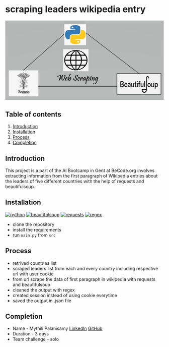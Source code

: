 # scraping leaders wikipedia entry
![web_scraping](./assets/scraping.jpg)

## Table of contents
1. [Introduction](#introduction)
2. [Installation](#installation) 
3. [Process](#process)
4. [Completion](#completion)

<a name="introduction"></a>
## Introduction

This project is a part of the AI Bootcamp in Gent at BeCode.org involves extracting information from the first paragraph of Wikipedia entries about the leaders of five different countries with the help of requests and beautifulsoup.

<a name="installation"></a>
## Installation

[![python](https://img.shields.io/badge/python-3.12.0-green)](https://www.python.org/downloads/)
[![beautifulsoup](https://img.shields.io/badge/Beautifulsoup-4.12.2-red)](https://pypi.org/project/beautifulsoup4/)
[![requests](https://img.shields.io/badge/requests-2.31.0-indigo)](https://pypi.org/project/requests/)
[![regex](https://img.shields.io/badge/sqlalchemy-green)](https://pypi.org/project/regex/)

* clone the repository
* install the requirements
* run `main.py` from `src`

<a name="process"></a>
## Process
* retrived countries list
* scraped leaders list from each and every country including respective url with user cookie
* from url scrape the data of first paragraph in wikipedia with requests and beautifulsoup
* cleaned the output with regex
* created session instead of using cookie everytime
* saved the output in .json file

<a name="completion"></a>
## Completion
- Name                -   Mythili Palanisamy [LinkedIn](https://www.linkedin.com/in/mythili-palanisamy-492147159) [GitHub](https://github.com/MythiliPalanisamy)
- Duration            -   3 days
- Team challenge      -   solo